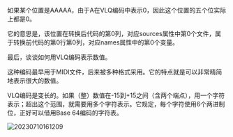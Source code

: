如果某个位置是AAAAA，由于A在VLQ编码中表示0，因此这个位置的五个位实际上都是0。

它的意思是，该位置在转换后代码的第0列，对应sources属性中第0个文件，属于转换前代码的第0行第0列，对应names属性中的第0个变量。


最后，谈谈如何用VLQ编码表示数值。

这种编码最早用于MIDI文件，后来被多种格式采用。它的特点就是可以非常精简地表示很大的数值。


VLQ编码是变长的。如果（整）数值在-15到+15之间（含两个端点），用一个字符表示；超出这个范围，就需要用多个字符表示。它规定，每个字符使用6个两进制位，正好可以借用Base 64编码的字符表。


![20230710161209](http://s3.airtlab.com/blog/20230710161209.png)